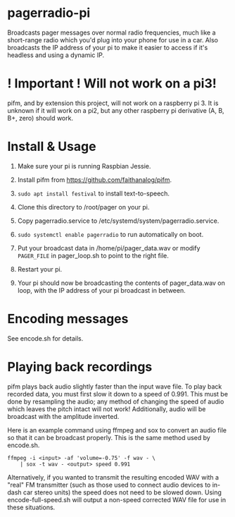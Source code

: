 # pagerradio-pi

Broadcasts pager messages over normal radio frequencies, much like a short-range
radio which you'd plug into your phone for use in a car. Also broadcasts the IP
address of your pi to make it easier to access if it's headless and using a
dynamic IP.


# ! Important ! Will not work on a pi3!

pifm, and by extension this project, will not work on a raspberry pi 3. It is
unknown if it will work on a pi2, but any other raspberry pi derivative (A, B,
B+, zero) should work.


# Install & Usage

1. Make sure your pi is running Raspbian Jessie.

2. Install pifm from https://github.com/faithanalog/pifm.

3. `sudo apt install festival` to install text-to-speech.

4. Clone this directory to /root/pager on your pi.

5. Copy pagerradio.service to /etc/systemd/system/pagerradio.service.

6. `sudo systemctl enable pagerradio` to run automatically on boot.

7. Put your broadcast data in /home/pi/pager\_data.wav or modify `PAGER_FILE` in
   pager\_loop.sh to point to the right file.

8. Restart your pi.

9. Your pi should now be broadcasting the contents of pager\_data.wav on loop,
   with the IP address of your pi broadcast in between.


# Encoding messages

See encode.sh for details.


# Playing back recordings

pifm plays back audio slightly faster than the input wave file. To play back
recorded data, you must first slow it down to a speed of 0.991. This must be
done by resampling the audio; any method of changing the speed of audio which
leaves the pitch intact will not work! Additionally, audio will be broadcast
with the amplitude inverted.

Here is an example command using ffmpeg and sox to convert an audio file so that
it can be broadcast properly. This is the same method used by encode.sh.

    ffmpeg -i <input> -af 'volume=-0.75' -f wav - \
        | sox -t wav - <output> speed 0.991

Alternatively, if you wanted to transmit the resulting encoded WAV with a "real" FM transmitter (such as those used to connect audio devices to in-dash car stereo units) the speed does not need to be slowed down.  Using encode-full-speed.sh will output a non-speed corrected WAV file for use in these situations. 
